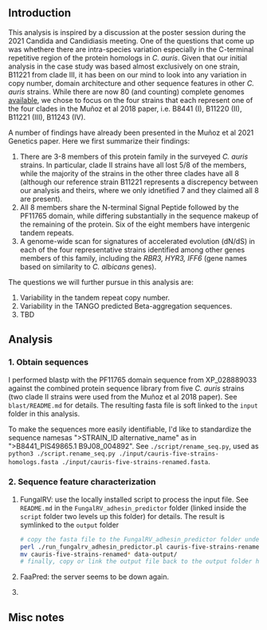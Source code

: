 ## Introduction
This analysis is inspired by a discussion at the poster session during the 2021 Candida and Candidiasis meeting. One of the questions that come up was whethere there are intra-species variation especially in the C-terminal repetitive region of the protein homologs in _C. auris_. Given that our initial analysis in the case study was based almost exclusively on one strain, B11221 from clade III, it has been on our mind to look into any variation in copy number, domain architecture and other sequence features in other _C. auris_ strains. While there are now 80 (and counting) complete genomes [available](https://www.ncbi.nlm.nih.gov/assembly/organism/498019/latest/), we chose to focus on the four strains that each represent one of the four clades in the Muñoz et al 2018 paper, i.e. B8441 (I), B11220 (II), B11221 (III), B11243 (IV).

A number of findings have already been presented in the Muñoz et al 2021 Genetics paper. Here we first summarize their findings:

1. There are 3-8 members of this protein family in the surveyed _C. auris_ strains. In particular, clade II strains have all lost 5/8 of the members, while the majority of the strains in the other three clades have all 8 (although our reference strain B11221 represents a discrepency between our analysis and theirs, where we only idnetified 7 and they claimed all 8 are present).
1. All 8 members share the N-terminal Signal Peptide followed by the PF11765 domain, while differing substantially in the sequence makeup of the remaining of the protein. Six of the eight members have intergenic tandem repeats.
1. A genome-wide scan for signatures of accelerated evolution (dN/dS) in each of the four representative strains identified among other genes members of this family, including the _RBR3, HYR3, IFF6_ (gene names based on similarity to _C. albicans_ genes).

The questions we will further pursue in this analysis are:

1. Variability in the tandem repeat copy number.
1. Variability in the TANGO predicted Beta-aggregation sequences.
1. TBD

## Analysis
### 1. Obtain sequences
I performed blastp with the PF11765 domain sequence from XP_028889033 against the combined protein sequence library from five _C. auris_ strains (two clade II strains were used from the Muñoz et al 2018 paper). See `blast/README.md` for details. The resulting fasta file is soft linked to the `input` folder in this analysis.

To make the sequences more easily identifiable, I'd like to standardize the sequence namesas ">STRAIN_ID alternative_name" as in ">B8441_PIS49865.1 B9J08_004892". See `./script/rename_seq.py`, used as `python3 ./script.rename_seq.py ./input/cauris-five-strains-homologs.fasta ./input/cauris-five-strains-renamed.fasta`.

### 2. Sequence feature characterization
1. FungalRV: use the locally installed script to process the input file. See `README.md` in the `FungalRV_adhesin_predictor` folder (linked inside the `script` folder two levels up this folder) for details. The result is symlinked to the `output` folder

    ```bash
    # copy the fasta file to the FungalRV_adhesin_predictor folder under 01-global-analysis/script
    perl ./run_fungalrv_adhesin_predictor.pl cauris-five-strains-renamed.fasta cauris-five-strains-renamed-res.txt y > cauris-five-strains-renamed-frv-log.txt 2>cauris-five-strains-renamed-frv-err.txt
    mv cauris-five-strains-renamed* data-output/
    # finally, copy or link the output file back to the output folder here
    ```

1. FaaPred: the server seems to be down again.
1. 
## Misc notes
